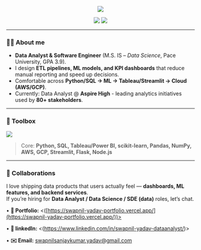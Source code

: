 <!-- Centered headline & quick links -->
<p align="center">
  <img src="https://readme-typing-svg.demolab.com?font=Inter&weight=600&size=28&duration=3000&pause=700&color=000000&center=true&vCenter=true&width=900&lines=Hi+%F0%9F%91%8B%2C+I'm+Swapnil+Yadav;I+build+systems+where+data+%E2%86%92+insight+%E2%86%92+impact." />
</p>

<p align="center">
  <a href="https://swapnil-yadav-portfolio.vercel.app/"><img src="https://img.shields.io/badge/Portfolio-111827?style=for-the-badge&logo=vercel"></a>
  <a href="https://www.linkedin.com/in/swapnil-yadav-dataanalyst/"><img src="https://img.shields.io/badge/LinkedIn-0A66C2?style=for-the-badge&logo=linkedin&logoColor=white"></a>
</p>

---
### 👨‍💻 About me
- **Data Analyst & Software Engineer** (M.S. IS – *Data Science*, Pace University, GPA 3.9).
- I design **ETL pipelines, ML models, and KPI dashboards** that reduce manual reporting and speed up decisions.
- Comfortable across **Python/SQL → ML → Tableau/Streamlit → Cloud (AWS/GCP)**.
- Currently: Data Analyst @ **Aspire High** - leading analytics initiatives used by **80+ stakeholders**.

---

### 🔧 Toolbox
<p align="left">
  <img src="https://skillicons.dev/icons?i=python,sklearn,sqlite,postgresql,mongodb,fastapi,flask,postgres,github,git,aws,gcp,vercel,js,nodejs,react,tensorflow" />
</p>

> Core: **Python, SQL, Tableau/Power BI, scikit-learn, Pandas, NumPy, AWS, GCP, Streamlit, Flask, Node.js**

---

### 🤝 Collaborations
I love shipping data products that users actually feel — **dashboards, ML features, and backend services**.  
If you’re hiring for **Data Analyst / Data Science  / SDE (data)** roles, let’s chat.

• **🔗 Portfolio:** <([https://swapnil-yadav-portfolio.vercel.app/](https://swapnil-yadav-portfolio.vercel.app/))> 

• **🔗 linkedIn:** <(https://www.linkedin.com/in/swapnil-yadav-dataanalyst/)>

• **✉️ Email:** swapnilsanjaykumar.yadav@gmail.com
